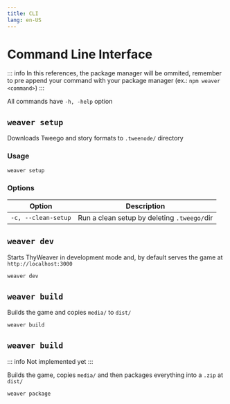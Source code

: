 ```yaml
---
title: CLI
lang: en-US
---
```


# Command Line Interface

::: info
In this references, the package manager will be ommited, remember to pre append your command with your package manager (ex.: `npm weaver <command>`)
:::

All commands have `-h, -help` option

## `weaver setup` 

Downloads Tweego and story formats to `.tweenode/` directory

### Usage

```sh
weaver setup
```

### Options

| Option | Description |
| ------ | ----------- |
|`-c, --clean-setup` | Run a clean setup by deleting `.tweego/`dir |

## `weaver dev`

Starts ThyWeaver in development mode and, by default serves the game at `http://localhost:3000`

```sh
weaver dev
```

## `weaver build`

Builds the game and copies `media/` to `dist/`

```sh
weaver build
```

## `weaver build`

::: info
Not implemented yet
:::

Builds the game, copies `media/` and then packages everything into a `.zip` at `dist/`

```sh
weaver package
```
